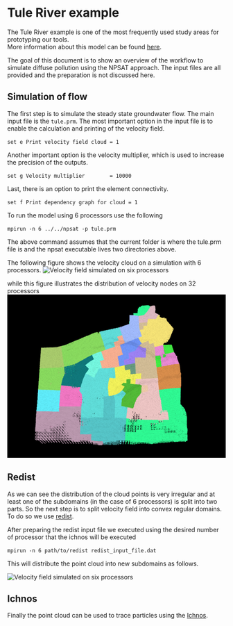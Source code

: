 Tule River example
===
The Tule River example is one of the most frequently used study areas for prototyping our tools. </br>
More information about this model can be found [here](http://groundwater.ucdavis.edu/Research/gw_203/).

The goal of this document is to show an overview of the workflow to simulate diffuse pollution 
using the NPSAT approach. 
The input files are all provided and the preparation is not discussed here.

Simulation of flow
---
The first step is to simulate the steady state groundwater flow. The main input file is the `tule.prm`.
The most important option in the input file is to enable the calculation and printing of the velocity field. 
```
set e Print velocity field cloud = 1
```
Another important option is the velocity multiplier, 
which is used to increase the precision of the outputs.
```
set g Velocity multiplier        = 10000
```

Last, there is an option to print the element connectivity.
```
set f Print dependency graph for cloud = 1
```

To run the model using 6 processors use the following
```
mpirun -n 6 ../../npsat -p tule.prm
```
The above command assumes that the current folder is where the tule.prm file is and the npsat executable lives two directories above.

The following figure shows the velocity cloud on a simulation with 6 processors.
![Velocity field simulated on six processors](VelocityField_shot1.png)

while this figure illustrates the distribution of velocity nodes on 32 processors
![Velocity field simulated on six processors](VelocityField_shotA32proc.png)

Redist
---
As we can see the distribution of the cloud points is very irregular 
and at least one of the subdomains (in the case of 6 processors) is split into two parts. 
So the next step is to split velocity field into convex regular domains.
To do so we use [redist](https://github.com/giorgk/redist).

After preparing the redist input file we executed using the desired number of processor that the ichnos will be executed
```
mpirun -n 6 path/to/redist redist_input_file.dat
```
This will distribute the point cloud into new subdomains as follows.

![Velocity field simulated on six processors](VelocityField_shot2.png)

Ichnos
---
Finally the point cloud can be used to trace particles using the [Ichnos](https://github.com/giorgk/ichnos).

